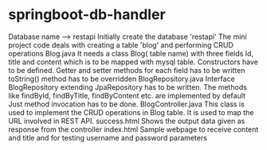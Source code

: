 # springboot-db-handler
Database name --> restapi
Initially create the database 'restapi'
The mini project code deals with creating a table 'blog' and performing CRUD operations
Blog.java
  It needs a class Blog( table name) with three fields Id, title and content which is to be mapped with mysql table.
  Constructors have to be defined.
  Getter and setter methods for each field has to be written
  toString() method has to be overridden
BlogRepository.java
  Interface BlogRepository extending JpaRepository has to be written. The methods like findById, findByTitle, findByContent etc. are implemented by default
  Just method invocation has to be done.
BlogController.java
  This class is used to implement the CRUD operations in Blog table.
  It is used to map the URL involved in REST API.
success.html
  Shows the output data given as response from the controller
index.html
  Sample webpage to receive content and title and for testing username and password parameters
